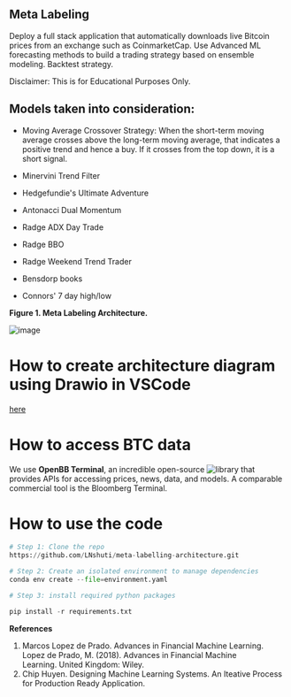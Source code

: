 ## Meta Labeling

Deploy a full stack application that automatically downloads live Bitcoin prices from an exchange such as CoinmarketCap. Use Advanced ML forecasting methods to build a trading strategy based on ensemble modeling. Backtest strategy. 

Disclaimer: This is for Educational Purposes Only. 

**Models taken into consideration:**
------------------------------------

* Moving Average Crossover Strategy: When the short-term moving average crosses above the long-term moving average, that indicates a positive trend and hence a buy. If it crosses from the top down, it is a short signal.

* Minervini Trend Filter

* Hedgefundie's Ultimate Adventure

* Antonacci Dual Momentum

* Radge ADX Day Trade

* Radge BBO

* Radge Weekend Trend Trader

* Bensdorp books

* Connors' 7 day high/low

**Figure 1. Meta Labeling Architecture.**

![image](https://user-images.githubusercontent.com/13305262/230697422-bf530fdd-dacf-455a-a63c-d8fa573abede.png)

# How to create architecture diagram using Drawio in VSCode
[here](https://www.loom.com/share/f96d2241e6b54d81a529ea2527c776ae)

# How to access BTC data 
We use **OpenBB Terminal**, an incredible open-source ![library](https://my.openbb.co/app/sdk) that provides APIs for accessing prices, news, data, and models. A comparable commercial tool is the Bloomberg Terminal.  


# How to use the code  

```python
# Step 1: Clone the repo
https://github.com/LNshuti/meta-labelling-architecture.git

# Step 2: Create an isolated environment to manage dependencies
conda env create --file=environment.yaml

# Step 3: install required python packages

pip install -r requirements.txt
```

**References**

1. Marcos Lopez de Prado. Advances in Financial Machine Learning. Lopez de Prado, M. (2018). Advances in Financial Machine Learning. United Kingdom: Wiley.
2. Chip Huyen. Designing Machine Learning Systems. An Iteative Process for Production Ready Application. 

